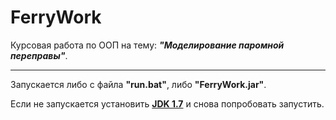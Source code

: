 FerryWork
=========

Курсовая работа по ООП на тему: _**"Моделирование паромной переправы"**_.
***

Запускается либо с файла **"run.bat"**, либо **"FerryWork.jar"**.

Если не запускается установить **[JDK 1.7](http://www.oracle.com/technetwork/java/javase/downloads/jdk7-downloads-1880260.html)** и снова попробовать запустить.
